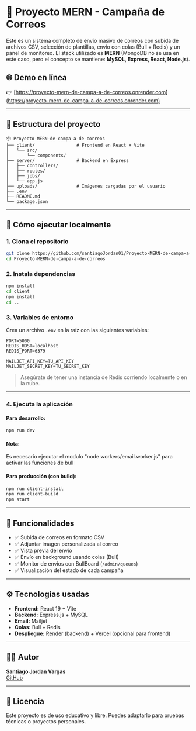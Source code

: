 
# 📧 Proyecto MERN - Campaña de Correos

Este es un sistema completo de envío masivo de correos con subida de archivos CSV, selección de plantillas, envío con colas (Bull + Redis) y un panel de monitoreo. El stack utilizado es **MERN** (MongoDB no se usa en este caso, pero el concepto se mantiene: **MySQL, Express, React, Node.js**).

## 🌐 Demo en línea
👉 [https://proyecto-mern-de-campa-a-de-correos.onrender.com](https://proyecto-mern-de-campa-a-de-correos.onrender.com)

---

## 📁 Estructura del proyecto

```
📦 Proyecto-MERN-de-campa-a-de-correos
├── client/                # Frontend en React + Vite
│   └── src/
│       └── components/
├── server/                # Backend en Express
│   ├── controllers/
│   ├── routes/
│   ├── jobs/
│   └── app.js
├── uploads/               # Imágenes cargadas por el usuario
├── .env
├── README.md
└── package.json
```

---

## 🚀 Cómo ejecutar localmente

### 1. Clona el repositorio

```bash
git clone https://github.com/santiagoJordan01/Proyecto-MERN-de-campa-a-de-correos.git
cd Proyecto-MERN-de-campa-a-de-correos
```

### 2. Instala dependencias

```bash
npm install
cd client
npm install
cd ..
```

### 3. Variables de entorno

Crea un archivo `.env` en la raíz con las siguientes variables:

```env
PORT=5000
REDIS_HOST=localhost
REDIS_PORT=6379

MAILJET_API_KEY=TU_API_KEY
MAILJET_SECRET_KEY=TU_SECRET_KEY
```

> Asegúrate de tener una instancia de Redis corriendo localmente o en la nube.

---

### 4. Ejecuta la aplicación

#### Para desarrollo:

```bash
npm run dev
```
#### Nota:
Es necesario ejecutar el modulo "node workers/email.worker.js" para activar las funciones de bull


#### Para producción (con build):

```bash
npm run client-install
npm run client-build
npm start
```

---

## 🧪 Funcionalidades

- ✅ Subida de correos en formato CSV
- ✅ Adjuntar imagen personalizada al correo
- ✅ Vista previa del envío
- ✅ Envío en background usando colas (Bull)
- ✅ Monitor de envíos con BullBoard (`/admin/queues`)
- ✅ Visualización del estado de cada campaña

---

## ⚙️ Tecnologías usadas

- **Frontend:** React 19 + Vite
- **Backend:** Express.js + MySQL
- **Email:** Mailjet
- **Colas:** Bull + Redis
- **Despliegue:** Render (backend) + Vercel (opcional para frontend)

---

## 🧑‍💻 Autor

**Santiago Jordan Vargas**  
[GitHub](https://github.com/santiagoJordan01)

---

## 📝 Licencia

Este proyecto es de uso educativo y libre. Puedes adaptarlo para pruebas técnicas o proyectos personales.
